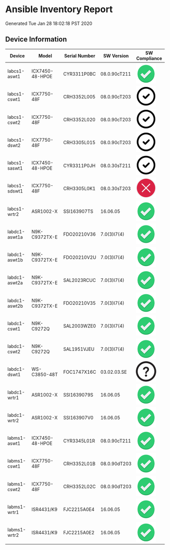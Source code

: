 
[standard]: https://github.com/mapickett/lab/blob/master/standard.png "Standard"
[acceptable]: https://github.com/mapickett/lab/blob/master/acceptable.png "Acceptable"
[nonstandard]: https://github.com/mapickett/lab/blob/master/nonstandard2.png "Non-Standard"
[unsupported]: https://github.com/mapickett/lab/blob/master/unsupported.png "Unsupported"

# Ansible Inventory Report
Generated Tue Jan 28 18:02:18 PST 2020

## Device Information

| Device | Model | Serial Number | SW Version | SW Compliance |
|--------|-------|---------------|------------|---------------|
| labcs1-aswt1 | ICX7450-48-HPOE | CYR3311P0BC | 08.0.90cT211 | ![alt text][standard]
| labcs1-cswt1 | ICX7750-48F | CRH3352L005 | 08.0.90cT203 | ![alt text][acceptable]
| labcs1-cswt2 | ICX7750-48F | CRH3352L020 | 08.0.90cT203 | ![alt text][acceptable]
| labcs1-dswt2 | ICX7750-48F | CRH3305L015 | 08.0.90cT203 | ![alt text][acceptable]
| labcs1-saswt1 | ICX7450-48-HPOE | CYR3311P0JH | 08.0.30sT211 | ![alt text][acceptable]
| labcs1-sdswt1 | ICX7750-48F | CRH3305L0K1 | 08.0.30sT203 | ![alt text][nonstandard]
| labcs1-wrtr2 | ASR1002-X | SSI163907TS | 16.06.05 | ![alt text][standard]
| labdc1-aswt1a | N9K-C9372TX-E | FDO20210V36 | 7.0(3)I7(4) | ![alt text][standard]
| labdc1-aswt1b | N9K-C9372TX-E | FDO20210V2U | 7.0(3)I7(4) | ![alt text][standard]
| labdc1-aswt2a | N9K-C9372TX-E | SAL2023RCUC | 7.0(3)I7(4) | ![alt text][standard]
| labdc1-aswt2b | N9K-C9372TX-E | FDO20210V35 | 7.0(3)I7(4) | ![alt text][standard]
| labdc1-cswt1 | N9K-C9272Q | SAL2003WZE0 | 7.0(3)I7(4) | ![alt text][standard]
| labdc1-cswt2 | N9K-C9272Q | SAL1951VJEU | 7.0(3)I7(4) | ![alt text][standard]
| labdc1-dswt1 | WS-C3850-48T | FOC1747X16C | 03.02.03.SE | ![alt text][unsupported]
| labdc1-wrtr1 | ASR1002-X | SSI1639079S | 16.06.05 | ![alt text][standard]
| labdc1-wrtr2 | ASR1002-X | SSI163907V0 | 16.06.05 | ![alt text][standard]
| labms1-aswt1 | ICX7450-48-HPOE | CYR3345L01R | 08.0.90cT211 | ![alt text][standard]
| labms1-cswt1 | ICX7750-48F | CRH3352L01B | 08.0.90dT203 | ![alt text][standard]
| labms1-cswt2 | ICX7750-48F | CRH3352L02C | 08.0.90dT203 | ![alt text][standard]
| labms1-wrtr1 | ISR4431/K9 | FJC2215A0E4 | 16.06.05 | ![alt text][standard]
| labms1-wrtr2 | ISR4431/K9 | FJC2215A0E2 | 16.06.05 | ![alt text][standard]

